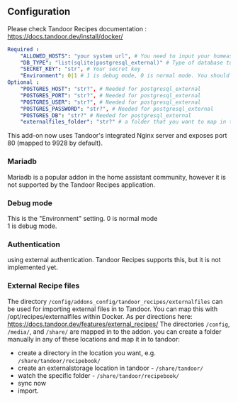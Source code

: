 ## Configuration

Please check Tandoor Recipes documentation : https://docs.tandoor.dev/install/docker/

```yaml
Required :
    "ALLOWED_HOSTS": "your system url", # You need to input your homeassistant urls (comma separated, without space) to allow ingress to work
    "DB_TYPE": "list(sqlite|postgresql_external)" # Type of database to use.
    "SECRET_KEY": "str", # Your secret key
    "Environment": 0|1 # 1 is debug mode, 0 is normal mode. You should run in normal mode unless actively developing.
Optional :
    "POSTGRES_HOST": "str?", # Needed for postgresql_external
    "POSTGRES_PORT": "str?", # Needed for postgresql_external
    "POSTGRES_USER": "str?", # Needed for postgresql_external
    "POSTGRES_PASSWORD": "str?", # Needed for postgresql_external
    "POSTGRES_DB": "str?" # Needed for postgresql_external
    "externalfiles_folder": "str?" # a folder that you want to map in to tandoor. Not needed as /share/ and /media/ are mapped. This folder will be created if it doesn't already exist.
```
This add-on now uses Tandoor's integrated Nginx server and exposes port 80 (mapped to 9928 by default).

### Mariadb
Mariadb is a popular addon in the home assistant community, however it is not supported by the Tandoor Recipes application.

### Debug mode
This is the "Environment" setting.
0 is normal mode  
1 is debug mode.

### Authentication
using external authentication. Tandoor Recipes supports this, but it is not implemented yet.


### External Recipe files

The directory `/config/addons_config/tandoor_recipes/externalfiles` can be used for importing external files in to Tandoor. You can map this with /opt/recipes/externalfiles within Docker. As per directions here: https://docs.tandoor.dev/features/external_recipes/
The directories `/config`, `/media/`, and `/share/` are mapped in to the addon. you can create a folder manually in any of these locations and map it in to tandoor:
- create a directory in the location you want, e.g. `/share/tandoor/recipebook/`
- create an externalstorage location in tandoor - `/share/tandoor/`
- watch the specific folder - `/share/tandoor/recipebook/`
- sync now
- import.
